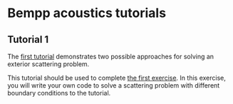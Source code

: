 # Bempp acoustics tutorials

## Tutorial 1
The [first tutorial](https://nbviewer.jupyter.org/github/mscroggs/bempp-acoustic-tutorials/blob/main/tutorials/1_sphere_scatterer.ipynb)
demonstrates two possible approaches for solving an exterior scattering problem.

This tutorial should be used to complete [the first exercise](https://nbviewer.jupyter.org/github/mscroggs/bempp-acoustic-tutorials/blob/main/exercises/1_sphere_scatterer.ipynb).
In this exercise, you will write your own code to solve a scattering problem with different
boundary conditions to the tutorial.
